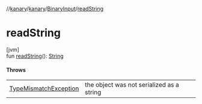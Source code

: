 //[kanary](../../../index.md)/[kanary](../index.md)/[BinaryInput](index.md)/[readString](read-string.md)

# readString

[jvm]\
fun [readString](read-string.md)(): [String](https://kotlinlang.org/api/latest/jvm/stdlib/kotlin/-string/index.html)

#### Throws

| | |
|---|---|
| [TypeMismatchException](../-type-mismatch-exception/index.md) | the object was not serialized as a string |
